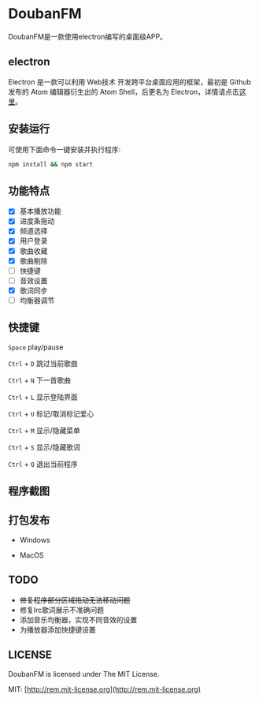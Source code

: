 # DoubanFM

DoubanFM是一款使用electron编写的桌面级APP。

## electron

Electron 是一款可以利用 Web技术 开发跨平台桌面应用的框架，最初是 Github 发布的 Atom 编辑器衍生出的 Atom Shell，后更名为 Electron，详情请点击[这里](http://electron.atom.io/)。

## 安装运行

可使用下面命令一键安装并执行程序:

```bash
npm install && npm start
```

## 功能特点

- [x] 基本播放功能
- [x] 进度条拖动
- [x] 频道选择
- [x] 用户登录
- [x] 歌曲收藏
- [x] 歌曲剔除
- [ ] 快捷键
- [ ] 音效设置
- [x] 歌词同步
- [ ] 均衡器调节

## 快捷键
`Space` play/pause

`Ctrl` + `D` 跳过当前歌曲

`Ctrl` + `N` 下一首歌曲

`Ctrl` + `L` 显示登陆界面 

`Ctrl` + `U` 标记/取消标记爱心

`Ctrl` + `M` 显示/隐藏菜单

`Ctrl` + `S` 显示/隐藏歌词

`Ctrl` + `Q` 退出当前程序

## 程序截图

## 打包发布

* Windows

* MacOS


## TODO
- ~~修复程序部分区域拖动无法移动问题~~
- 修复lrc歌词展示不准确问题
- 添加音乐均衡器，实现不同音效的设置
- 为播放器添加快捷键设置

## LICENSE

DoubanFM is licensed under The MIT License.

MIT: [http://rem.mit-license.org](http://rem.mit-license.org)